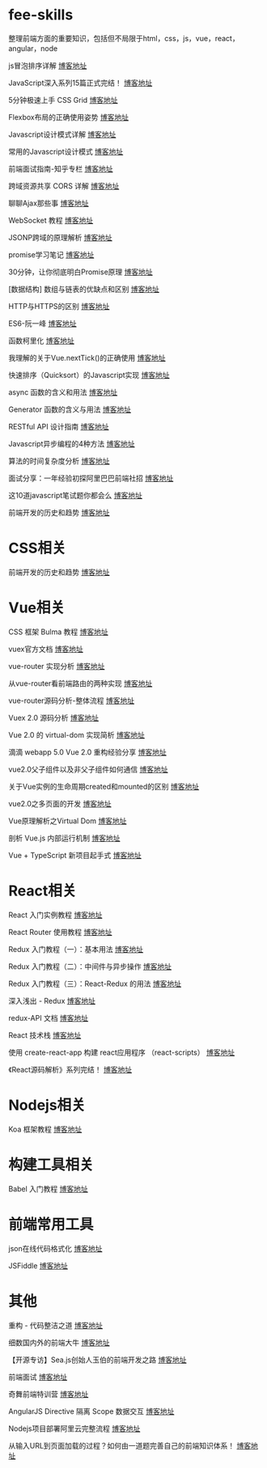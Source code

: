# fee-skills
整理前端方面的重要知识，包括但不局限于html，css，js，vue，react，angular，node

js冒泡排序详解
[博客地址](http://www.cnblogs.com/zhouliang/p/6638010.html)

JavaScript深入系列15篇正式完结！
[博客地址](https://segmentfault.com/a/1190000009562674)

5分钟极速上手 CSS Grid
[博客地址](https://zhuanlan.zhihu.com/p/29102270)

Flexbox布局的正确使用姿势
[博客地址](https://segmentfault.com/a/1190000009932882)

Javascript设计模式详解
[博客地址](http://www.cnblogs.com/tugenhua0707/p/5198407.html)

常用的Javascript设计模式
[博客地址](http://blog.jobbole.com/29454/)

前端面试指南-知乎专栏
[博客地址](https://zhuanlan.zhihu.com/p/25859524)

跨域资源共享 CORS 详解
[博客地址](http://www.ruanyifeng.com/blog/2016/04/cors.html)

聊聊Ajax那些事
[博客地址](https://segmentfault.com/a/1190000006669043)

WebSocket 教程
[博客地址](http://www.ruanyifeng.com/blog/2017/05/websocket.html)

JSONP跨域的原理解析
[博客地址](http://www.nowamagic.net/librarys/veda/detail/224)

promise学习笔记
[博客地址](https://mengera88.github.io/2017/05/15/promise%E5%AD%A6%E4%B9%A0%E7%AC%94%E8%AE%B0/)

30分钟，让你彻底明白Promise原理
[博客地址](https://segmentfault.com/a/1190000009478377)

[数据结构] 数组与链表的优缺点和区别
[博客地址](http://blog.csdn.net/snow_wu/article/details/53172721)

HTTP与HTTPS的区别
[博客地址](http://www.cnblogs.com/wqhwe/p/5407468.html)

ES6-阮一峰
[博客地址](http://es6.ruanyifeng.com/)

函数柯里化
[博客地址](https://juejin.im/post/5a96481d6fb9a0633f0e4cc1)

我理解的关于Vue.nextTick()的正确使用
[博客地址](https://segmentfault.com/a/1190000008570874)

快速排序（Quicksort）的Javascript实现
[博客地址](http://www.ruanyifeng.com/blog/2011/04/quicksort_in_javascript.html)

async 函数的含义和用法
[博客地址](http://www.ruanyifeng.com/blog/2015/05/async.html)

Generator 函数的含义与用法
[博客地址](http://www.ruanyifeng.com/blog/2015/04/generator.html)

RESTful API 设计指南
[博客地址](http://www.ruanyifeng.com/blog/2014/05/restful_api.html)

Javascript异步编程的4种方法
[博客地址](http://www.ruanyifeng.com/blog/2012/12/asynchronous%EF%BC%BFjavascript.html)

算法的时间复杂度分析
[博客地址](http://docs.linuxtone.org/ebooks/C&CPP/c/ch11s03.html)

面试分享：一年经验初探阿里巴巴前端社招
[博客地址](https://juejin.im/entry/59e94f2351882578dd2e58d9)

这10道javascript笔试题你都会么
[博客地址](http://web.jobbole.com/82251/)

前端开发的历史和趋势
[博客地址](https://github.com/ruanyf/jstraining/blob/master/docs/history.md)

# CSS相关

前端开发的历史和趋势
[博客地址](https://github.com/ruanyf/jstraining/blob/master/docs/history.md)

# Vue相关

CSS 框架 Bulma 教程
[博客地址](http://www.ruanyifeng.com/blog/2017/10/bulma.html)

vuex官方文档
[博客地址](https://vuex.vuejs.org/zh-cn)

vue-router 实现分析
[博客地址](http://cnodejs.org/topic/58d680c903d476b42d34c72b)

从vue-router看前端路由的两种实现
[博客地址](https://zhuanlan.zhihu.com/p/27588422)

vue-router源码分析-整体流程
[博客地址](https://github.com/DDFE/DDFE-blog/issues/9)

Vuex 2.0 源码分析
[博客地址](https://github.com/DDFE/DDFE-blog/issues/8)

Vue 2.0 的 virtual-dom 实现简析
[博客地址](https://github.com/DDFE/DDFE-blog/issues/18)

滴滴 webapp 5.0 Vue 2.0 重构经验分享
[博客地址](https://github.com/DDFE/DDFE-blog/issues/13)

 vue2.0父子组件以及非父子组件如何通信
[博客地址](http://blog.csdn.net/mr_fzz/article/details/54636833)

关于Vue实例的生命周期created和mounted的区别
[博客地址](http://www.zhimengzhe.com/Javascriptjiaocheng/236707.html)

 vue2.0之多页面的开发
[博客地址](http://blog.csdn.net/Tank_in_the_street/article/details/73732801)

Vue原理解析之Virtual Dom
[博客地址](https://segmentfault.com/a/1190000008291645)

剖析 Vue.js 内部运行机制
[博客地址](https://juejin.im/book/5a36661851882538e2259c0f)

Vue + TypeScript 新项目起手式
[博客地址](https://juejin.im/post/59f29d28518825549f7260b6)

# React相关

React 入门实例教程
[博客地址](http://www.ruanyifeng.com/blog/2015/03/react.html)

React Router 使用教程
[博客地址](http://www.ruanyifeng.com/blog/2016/05/react_router.html?utm_source=tool.lu)

Redux 入门教程（一）：基本用法
[博客地址](http://www.ruanyifeng.com/blog/2016/09/redux_tutorial_part_one_basic_usages.html)

Redux 入门教程（二）：中间件与异步操作
[博客地址](http://www.ruanyifeng.com/blog/2016/09/redux_tutorial_part_two_async_operations.html)

Redux 入门教程（三）：React-Redux 的用法
[博客地址](http://www.ruanyifeng.com/blog/2016/09/redux_tutorial_part_three_react-redux.html)

深入浅出 - Redux
[博客地址](https://www.w3ctech.com/topic/1561)

redux-API 文档
[博客地址](http://cn.redux.js.org//docs/api/index.html)

React 技术栈
[博客地址](https://github.com/ruanyf/jstraining/blob/master/docs/react.md)

 使用 create-react-app 构建 react应用程序 （react-scripts）
[博客地址](http://blog.csdn.net/github_squad/article/details/57452333)

《React源码解析》系列完结！
[博客地址](https://juejin.im/post/5a84682ef265da4e83266cc4)

# Nodejs相关

Koa 框架教程
[博客地址](http://www.ruanyifeng.com/blog/2017/08/koa.html)

# 构建工具相关

Babel 入门教程
[博客地址](http://www.ruanyifeng.com/blog/2016/01/babel.html)


# 前端常用工具

json在线代码格式化
[博客地址](http://tool.oschina.net/codeformat/json)

JSFiddle
[博客地址](https://jsfiddle.net/)

# 其他

重构 - 代码整洁之道
[博客地址](https://juejin.im/post/5a5b2a5c6fb9a01cbc6e59f9)

细数国内外的前端大牛
[博客地址](https://juejin.im/post/5a9224c6f265da4e710f7786)

【开源专访】Sea.js创始人玉伯的前端开发之路
[博客地址](http://www.csdn.net/article/2013-09-03/2816801-front-end-development-seajs-framework/3)

前端面试
[博客地址](http://www.jackpu.com/nian-hou-fu-xi-zhi-nan/)

奇舞前端特训营
[博客地址](https://t.75team.com/)

AngularJS Directive 隔离 Scope 数据交互
[博客地址](https://blog.coding.net/blog/angularjs-directive-isolate-scope?type=early)

Nodejs项目部署阿里云完整流程
[博客地址](http://blog.csdn.net/u013263917/article/details/79037770)

从输入URL到页面加载的过程？如何由一道题完善自己的前端知识体系！
[博客地址](https://juejin.im/post/5aa5cb846fb9a028e25d2fb1?utm_medium=fe&utm_source=weixinqun&from=timeline&isappinstalled=0)
